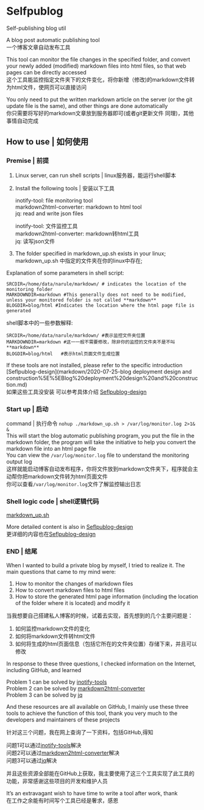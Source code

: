# Selfpublog
Self-publishing blog util

A blog post automatic publishing tool  
一个博客文章自动发布工具

  This tool can monitor the file changes in the specified folder, and convert your newly added (modified) markdown files into html files, so that web pages can be directly accessed  
  这个工具能监控指定文件夹下的文件变化，将你新增（修改)的markdown文件转为html文件，使网页可以直接访问

  You only need to put the written markdown article on the server (or the git update file is the same), and other things are done automatically  
  你只需要将写好的markdown文章放到服务器即可(或者git更新文件 同理)，其他事情自动完成

## How to use | 如何使用

### Premise | 前提

1. Linux server, can run shell scripts | linux服务器，能运行shell脚本

2. Install the following tools | 安装以下工具

    inotify-tool: file monitoring tool  
    markdown2html-converter: markdown to html tool  
    jq: read and write json files  
  
    inotify-tool: 文件监控工具  
    markdown2html-converter: markdown转html工具   
    jq: 读写json文件  
  
3. The folder specified in markdown_up.sh exists in your linux;   
   markdown_up.sh 中指定的文件夹在你的linux中存在;  
  
  Explanation of some parameters in shell script:   
  ```shell
  SRCDIR=/home/data/narule/markdown/ # indicates the location of the monitoring folder   
  MARKDOWNDIR=markdown #This generally does not need to be modified, unless your monitored folder is not called **markdown**   
  BLOGDIR=blog/html #Indicates the location where the html page file is generated   
  ```
  shell脚本中的一些参数解释:  
  ```shell
  SRCDIR=/home/data/narule/markdown/ #表示监控文件夹位置  
  MARKDOWNDIR=markdown #这一一般不需要修改，除非你的监控的文件夹不是不叫**markdown**  
  BLOGDIR=blog/html   #表示html页面文件生成位置  
  ```
  If these tools are not installed, please refer to the specific introduction [Seflpublog-design](markdown/2020-07-25-blog deployment design and construction%5E%5EBlog%20deployment%20design%20and%20construction.md)   
  如果这些工具没安装 可以参考具体介绍 [Seflpublog-design](markdown/2020-07-25-博客部署设计和构建%5E%5EBlog%20deployment%20design%20and%20construction.md)

### Start up | 启动
  command | 执行命令
  `nohup ./markdown_up.sh > /var/log/monitor.log 2>1& &`   
  This will start the blog automatic publishing program, you put the file in the markdown folder, the program will take the initiative to help you convert the markdown file into an html page file   
  You can view the `/var/log/monitor.log` file to understand the monitoring output log   
  这样就能启动博客自动发布程序，你将文件放到markdown文件夹下，程序就会主动帮你把markdown文件转为html页面文件   
  你可以查看`/var/log/monitor.log`文件了解监控输出日志

### Shell logic code | shell逻辑代码

[markdown_up.sh](markdown_up.sh)

More detailed content is also in [Seflpublog-design](markdown/2020-07-25-博客部署设计和构建%5E%5EBlog%20deployment%20design%20and%20construction.md)  
更详细的内容也在[Seflpublog-design](markdown/2020-07-25-博客部署设计和构建%5E%5EBlog%20deployment%20design%20and%20construction.md)

### END | 结尾

When I wanted to build a private blog by myself, I tried to realize it. The main questions that came to my mind were:  
  1. How to monitor the changes of markdown files  
  2. How to convert markdown files to html files  
  3. How to store the generated html page information (including the location of the folder where it is located) and modify it  


当我想要自己搭建私人博客的时候，试着去实现，首先想到的几个主要问题是：  
  1. 如何监控markdown文件的变化  
  2. 如何将markdown文件转html文件  
  3. 如何将生成的html页面信息（包括它所在的文件夹位置）存储下来，并且可以修改  

  In response to these three questions, I checked information on the Internet, including GitHub, and learned   

  Problem 1 can be solved by [inotify-tools](https://github.com/inotify-tools/inotify-tools)  
  Problem 2 can be solved by [markdown2html-converter](https://github.com/magiclen/markdown2html-converter)  
  Problem 3 can be solved by [jq](https://github.com/stedolan/jq)  
  
  And these resources are all available on GitHub, I mainly use these three tools to achieve the function of this tool, thank you very much to the developers and maintainers of these projects  
  
  针对这三个问题，我在网上查询了一下资料，包括GitHub,得知  
  
  问题1可以通过[inotify-tools](https://github.com/inotify-tools/inotify-tools)解决  
  问题2可以通过[markdown2html-converter](https://github.com/magiclen/markdown2html-converter)解决  
  问题3可以通过[jq](https://github.com/stedolan/jq)解决  
  
  并且这些资源全部能在GitHub上获取，我主要使用了这三个工具实现了此工具的功能，非常感谢这些项目的开发和维护人员

It’s an extravagant wish to have time to write a tool after work, thank  
在工作之余能有时间写个工具已经是奢求，感恩
